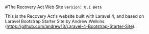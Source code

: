 #The Recovery Act Web Site
`Version: 0.1 Beta` 

This is the Recovery Act's website built with Laravel 4, and based on Laravel Bootstrap Starter Site by Andrew Welkins (https://github.com/andrew13/Laravel-4-Bootstrap-Starter-Site).
